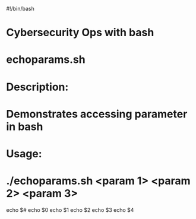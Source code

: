 #!/bin/bash
#
# Cybersecurity Ops with bash
# echoparams.sh
#
# Description:
# Demonstrates accessing parameter in bash
#
# Usage:
# ./echoparams.sh <param 1> <param 2> <param 3>

echo $#
echo $0
echo $1
echo $2
echo $3 
echo $4 
